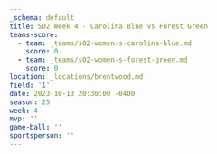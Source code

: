 ```yaml
---
_schema: default
title: S02 Week 4 - Carolina Blue vs Forest Green
teams-score:
  - team: _teams/s02-women-s-carolina-blue.md
    score: 0
  - team: _teams/s02-women-s-forest-green.md
    score: 0
location: _locations/brentwood.md
field: '1'
date: 2023-10-13 20:30:00 -0400
season: 25
week: 4
mvp: ''
game-ball: ''
sportsperson: ''
---
```

